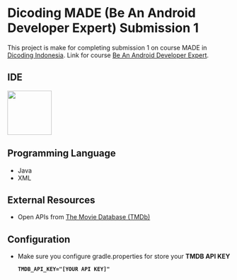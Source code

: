 # Dicoding MADE (Be An Android Developer Expert) Submission 1
This project is make for completing submission 1 on course MADE in [Dicoding Indonesia](https://dicoding.com). Link for course [Be An Android Developer Expert](https://www.dicoding.com/academies/14/).

## IDE
<img src="https://mir-s3-cdn-cf.behance.net/project_modules/disp/a9326d72465217.5be8ae1c0a8a7.png" width="100px"/>

## Programming Language
- Java
- XML

## External Resources
- Open APIs from [The Movie Database (TMDb)](https://www.themoviedb.org)

## Configuration
- Make sure you configure gradle.properties for store your <b>TMDB API KEY<b>
  ```
  TMDB_API_KEY="[YOUR API KEY]"
  ```
